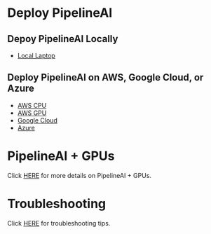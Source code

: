 # Deploy PipelineAI
## Depoy PipelineAI Locally
* [Local Laptop](deploy/local.md)

## Deploy PipelineAI on AWS, Google Cloud, or Azure
* [AWS CPU](deploy/aws-cpu.md)
* [AWS GPU](deploy/aws-gpu.md)
* [Google Cloud](deploy/google.md)
* [Azure](deploy/azure.md)

# PipelineAI + GPUs
Click [HERE](gpu/README.md) for more details on PipelineAI + GPUs.

# Troubleshooting
Click [HERE](troubleshooting.md) for troubleshooting tips.
